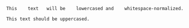 ```async-printer
This    text   will be    lowercased and    whitespace-normalized.
```

```uppercase-rocks
This text should be uppercased.
```
